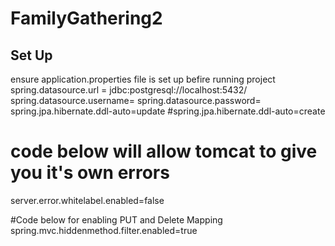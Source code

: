 # FamilyGathering2

## Set Up
ensure application.properties file is set up befire running project 
spring.datasource.url = jdbc:postgresql://localhost:5432/<ServerName>
spring.datasource.username=<username>
spring.datasource.password=<password>
spring.jpa.hibernate.ddl-auto=update
#spring.jpa.hibernate.ddl-auto=create

# code below will allow tomcat to give you it's own errors
server.error.whitelabel.enabled=false

#Code below for enabling PUT and Delete Mapping
spring.mvc.hiddenmethod.filter.enabled=true
